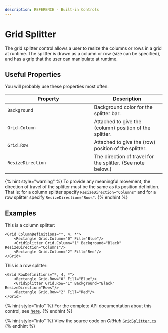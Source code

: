 ```yaml
---
description: REFERENCE - Built-in Controls
---
```


# Grid Splitter

The grid splitter control allows a user to resize the columns or rows in a grid at runtime. The splitter is drawn as a column or row (size can be specified), and has a grip that the user can manipulate at runtime.

## Useful Properties&#x20;

You will probably use these properties most often:

<table><thead><tr><th width="261">Property</th><th>Description</th></tr></thead><tbody><tr><td><code>Background</code></td><td>Background color for the splitter bar.</td></tr><tr><td><code>Grid.Column</code></td><td>Attached to give the (column) position of the splitter.</td></tr><tr><td><code>Grid.Row</code></td><td>Attached to give the (row) position of the splitter.</td></tr><tr><td><code>ResizeDirection</code></td><td>The direction of travel for the splitter. (See note below.)</td></tr></tbody></table>

{% hint style="warning" %}
To provide any meaningful movement, the direction of travel of the splitter must be the same as its position definition. That is: for a column splitter specify `ResizeDirection="Columns"` and for a row splitter specify `ResizeDirection="Rows"`.
{% endhint %}

## Examples

This is a column splitter:

```markup
<Grid ColumnDefinitions="*, 4, *">
    <Rectangle Grid.Column="0" Fill="Blue"/>
    <GridSplitter Grid.Column="1" Background="Black" ResizeDirection="Columns"/>
    <Rectangle Grid.Column="2" Fill="Red"/>
</Grid>
```

<!--![](../../.gitbook/assets/gridsplitter-in-action-columns.gif)-->

This is a row splitter:

```markup
<Grid RowDefinitions="*, 4, *">
    <Rectangle Grid.Row="0" Fill="Blue"/>
    <GridSplitter Grid.Row="1" Background="Black" ResizeDirection="Rows"/>
    <Rectangle Grid.Row="2" Fill="Red"/>
</Grid>
```

<!--![](../../.gitbook/assets/gridsplitter-in-action-rows.gif)-->

{% hint style="info" %}
For the complete API documentation about this control, see [here](http://reference.avaloniaui.net/api/Avalonia.Controls/GridSplitter/).
{% endhint %}

{% hint style="info" %}
View the source code on _GitHub_ [`GridSplitter.cs`](https://github.com/AvaloniaUI/Avalonia/blob/master/src/Avalonia.Controls/GridSplitter.cs)
{% endhint %}
